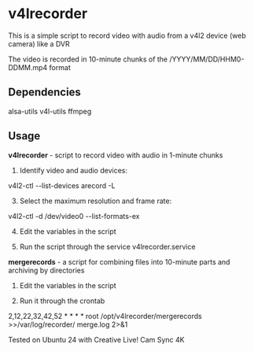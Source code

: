 # v4lrecorder
This is a simple script to record video with audio from a v4l2 device (web camera) like a DVR

The video is recorded in 10-minute chunks of the /YYYY/MM/DD/HHM0-DDMM.mp4 format

## Dependencies

alsa-utils
v4l-utils
ffmpeg

## Usage

**v4lrecorder** - script to record video with audio in 1-minute chunks

1. Identify video and audio devices:
   
v4l2-ctl --list-devices
arecord -L

3. Select the maximum resolution and frame rate:

v4l2-ctl -d /dev/video0 --list-formats-ex

4. Edit the variables in the script

5. Run the script through the service v4lrecorder.service

**mergerecords** - a script for combining files into 10-minute parts and archiving by directories

1. Edit the variables in the script

2. Run it through the crontab

2,12,22,32,42,52 * * * * root /opt/v4lrecorder/mergerecords >>/var/log/recorder/
merge.log 2>&1

Tested on Ubuntu 24 with Creative Live! Cam Sync 4K

